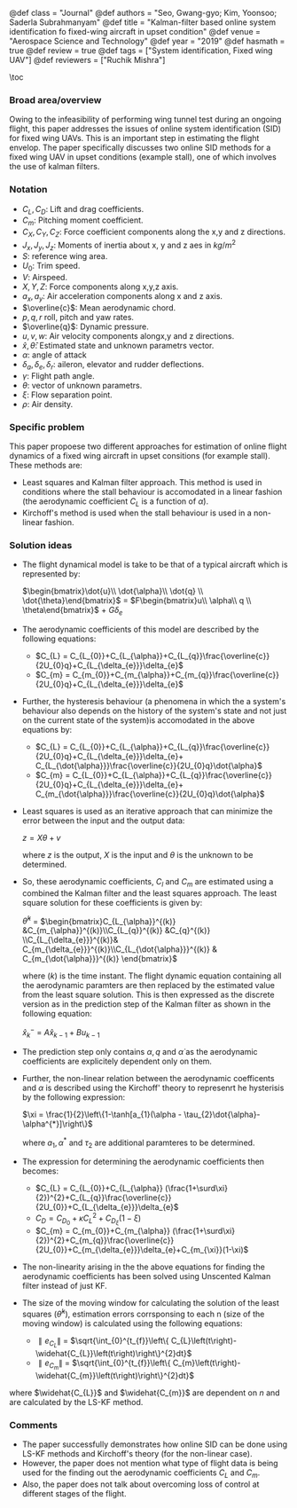 @def class = "Journal"
@def authors = "Seo, Gwang-gyo; Kim, Yoonsoo; Saderla Subrahmanyam"
@def title = "Kalman-filter based online system identification fo fixed-wing aircraft in upset condition"
@def venue = "Aerospace Science and Technology"
@def year = "2019"
@def hasmath = true
@def review = true
@def tags = ["System identification, Fixed wing UAV"]
@def reviewers = ["Ruchik Mishra"]

\toc

### Broad area/overview
Owing to the infeasibility of performing wing tunnel test during an ongoing flight, this paper addresses the issues of online system identification (SID) for fixed wing UAVs. This is an important step in estimating the flight envelop. The paper specifically discusses two online SID methods for a fixed wing UAV in upset conditions (example stall), one of which involves the use of kalman filters.

### Notation

- $C_{L}, C_{D}$: Lift and drag coefficients.
- $C_{m}$: Pitching moment coefficient.
- $C_{X}, C_{Y}, C_{Z}$: Force coefficient components along the x,y and z directions.
- $J_{x}, J_{y}, J_{z}$: Moments of inertia about x, y and z aes in $kg/m^{2}$
- $S$: reference wing area.
- $U_{0}$: Trim speed.
- $V$: Airspeed.
- $X,Y,Z$: Force components along x,y,z axis.
- $a_{x}, a_{y}$: Air acceleration components along x and z axis.
- $\overline{c}$: Mean aerodynamic chord.
- $p,q,r$ roll, pitch and yaw rates.
- $\overline{q}$: Dynamic pressure.
- $u,v,w$: Air velocity components alongx,y and z directions.
- $\hat{x}, \hat{\theta}$: Estimated state and unknown parametrs vector.
-   $\alpha$: angle of attack
- $\delta_{a},\delta_{e},\delta_{r}$: aileron, elevator and rudder deflections.
- $\gamma$: Flight path angle.
- $\theta$: vector of unknown parametrs.
- $\xi$: Flow separation point.
- $\rho$: Air density.


### Specific problem

This paper propoese two different approaches for estimation of online flight dynamics of a fixed wing aircraft in upset consitions (for example stall). These methods are:
- Least squares and Kalman filter approach. This method is used in conditions where the stall behaviour is accomodated in a linear fashion (the aerodynamic coefficient $C_{L}$ is a function of $\dot{\alpha}$).
- Kirchoff's method is used when the stall behaviour is used in a non-linear fashion.


### Solution ideas

- The flight dynamical model is take to be that of a typical aircraft which is represented by:

    $\begin{bmatrix}\dot{u}\\ \dot{\alpha}\\ \dot{q} \\ \dot{\theta}\end{bmatrix}$ = $F\begin{bmatrix}u\\ \alpha\\ q \\ \theta\end{bmatrix}$ + $G\delta_{e}$

- The aerodynamic coefficients of this model are described by the following equations:
  - $C_{L} = C_{L_{0}}+C_{L_{\alpha}}+C_{L_{q}}\frac{\overline{c}}{2U_{0}q}+C_{L_{\delta_{e}}}\delta_{e}$
  - $C_{m} = C_{m_{0}}+C_{m_{\alpha}}+C_{m_{q}}\frac{\overline{c}}{2U_{0}q}+C_{L_{\delta_{e}}}\delta_{e}$
- Further, the hysteresis behaviour (a phenomena in which the a system's behaviour also depends on the history of the system's state and not just on the current state of the system)is accomodated in the above equations by:
    - $C_{L} = C_{L_{0}}+C_{L_{\alpha}}+C_{L_{q}}\frac{\overline{c}}{2U_{0}q}+C_{L_{\delta_{e}}}\delta_{e}+ C_{L_{\dot{\alpha}}}\frac{\overline{c}}{2U_{0}q}\dot{\alpha}$
    - $C_{m} = C_{L_{0}}+C_{L_{\alpha}}+C_{L_{q}}\frac{\overline{c}}{2U_{0}q}+C_{L_{\delta_{e}}}\delta_{e}+ C_{m_{\dot{\alpha}}}\frac{\overline{c}}{2U_{0}q}\dot{\alpha}$

- Least squares is used as an iterative approach that can minimize the error between the input and the output data:

    $z = X\theta + v$

    where $z$ is the output, $X$ is the input and $\theta$ is the unknown to be determined.
- So, these aerodynamic coefficients, $C_{l}$ and $C_{m}$ are estimated using a combined the Kalman filter and the least squares approach. The least square solution for these coefficients is given by:

    $\widehat{\theta}^{k}$ = $\begin{bmatrix}C_{L_{\alpha}}^{(k)} &C_{m_{\alpha}}^{(k)}\\C_{L_{q}}^{(k)} &C_{q}^{(k)} \\C_{L_{\delta_{e}}}^{(k)}& C_{m_{\delta_{e}}}^{(k)}\\C_{L_{\dot{\alpha}}}^{(k)} & C_{m_{\dot{\alpha}}}^{(k)} \end{bmatrix}$

    where $(k)$ is the time instant. The flight dynamic equation containing all the aerodynamic paramters are then replaced by the estimated value from the least square solution. This is then expressed as the discrete version as in the prediction step of the Kalman filter as shown in the following equation:

    $\hat{x}_{k}^{-}$ = $A\hat{x}_{k-1} +Bu_{k-1}$
- The prediction step only contains $\alpha, q$ and $\dot{\alpha}$ as the aerodynamic coefficients are explicitely dependent only on them.
- Further, the non-linear relation between the aerodynamic coefficents and $\alpha$ is described using the Kirchoff' theory to represenrt he hysterisis by the following expression:

  $\xi = \frac{1}{2}\left\{1-\tanh[a_{1}(\alpha - \tau_{2}\dot{\alpha}-\alpha^{*}]\right\}$

  where $a_{1},\alpha^{*}$ and $\tau_{2}$ are additional paramteres to be determined.
- The expression for determining the aerodynamic coefficients then becomes:
  - $C_{L} = C_{L_{0}}+C_{L_{\alpha}} (\frac{1+\surd\xi}{2})^{2}+C_{L_{q}}\frac{\overline{c}}{2U_{0}}+C_{L_{\delta_{e}}}\delta_{e}$
  - $C_{D} = C_{D_{0}} + \kappa C_{L}^{2}+C_{D_{\xi}}(1-\xi)$
  - $C_{m} = C_{m_{0}}+C_{m_{\alpha}} (\frac{1+\surd\xi}{2})^{2}+C_{m_{q}}\frac{\overline{c}}{2U_{0}}+C_{m_{\delta_{e}}}\delta_{e}+C_{m_{\xi}}(1-\xi)$
- The non-linearity arising in the the above equations for finding the aerodynamic coefficients has been solved using Unscented Kalman filter instead of just KF.
- The size of the moving window for calculating the solution of the least squares ($\widehat{\theta}^{k}$), estimation errors corrsponsing to each n (size of the moving window) is calculated using the following equations:
  - $\parallel e_{C_{L}}\parallel$ = $\sqrt{\int_{0}^{t_{f}}\left\{ C_{L}\left(t\right)-\widehat{C_{L}}\left(t\right)\right\}^{2}dt}$
  - $\parallel e_{C_{m}}\parallel$ = $\sqrt{\int_{0}^{t_{f}}\left\{ C_{m}\left(t\right)-\widehat{C_{m}}\left(t\right)\right\}^{2}dt}$

where $\widehat{C_{L}}$ and $\widehat{C_{m}}$ are dependent on $n$ and are calculated by the LS-KF method.

  ### Comments
- The paper successfully demonstrates how online SID can be done using LS-KF methods and Kirchoff's theory (for the non-linear case).
- However, the paper does not mention what type of flight data is being used for the finding out the aerodynamic coefficients $C_{L}$ and $C_{m}$.
- Also, the paper does not talk about overcoming loss of control at different stages of the flight.
